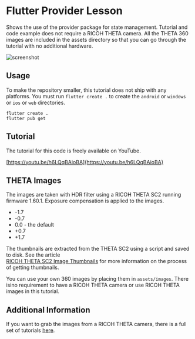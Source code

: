 # Flutter Provider Lesson

Shows the use of the provider package for state management.  Tutorial and code example
does not require a RICOH THETA camera.  All the THETA 360 images are included
in the assets directory so that you can go through the tutorial with no
additional hardware.

![screenshot](docs/screenshot.gif)

## Usage

To make the repository smaller, this tutorial does not ship with any
platforms.  You must run `flutter create .` to create the `android` or
`windows` or `ios` or `web` directories.

```shell
flutter create .
flutter pub get
```

## Tutorial

The tutorial for this code is freely available on YouTube.

[https://youtu.be/h6LQqBAioBA](https://youtu.be/h6LQqBAioBA)

## THETA Images

The images are taken with HDR filter using a RICOH THETA
SC2 running firmware 1.60.1.  Exposure compensation is applied to
the images.

* -1.7
* -0.7
* 0.0 - the default
* +0.7
* +1.7

The thumbnails are extracted from the THETA SC2
using a script and saved to disk.  See the article  
[RICOH THETA SC2 Image Thumbnails](https://theta360developers.github.io/webapi/sc2/2020/05/05/sc2-thumbnails.html) for more information on the process of
getting thumbnails.

You can use your own 360 images by placing them in `assets/images`.  There
isino requirement to have a RICOH THETA camera or use RICOH THETA images
in this tutorial.

## Additional Information

If you want to grab the images from a RICOH THETA camera, there is a full set of
tutorials [here](https://youtube.com/playlist?list=PL0feeJIlTI8kMLp9jfcyVj198-pcEy0Fr).
